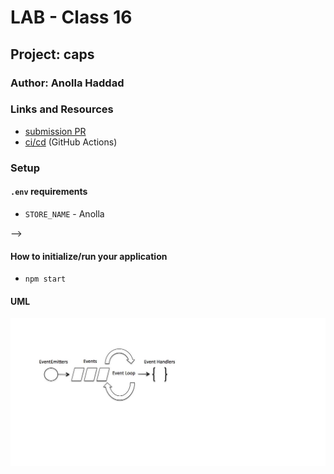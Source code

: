 # LAB - Class 16

## Project: caps

### Author: Anolla Haddad

### Links and Resources

- [submission PR](https://github.com/401-advanced-javascript-Anolla/caps/pull/1)
- [ci/cd](https://github.com/401-advanced-javascript-Anolla/caps/runs/770776654) (GitHub Actions)
<!-- - [back-end server url](http://xyz.com) (when applicable)
- [front-end application](http://xyz.com) (when applicable) -->

### Setup

#### `.env` requirements

- `STORE_NAME` - Anolla
<!-- i.e.

- `PORT` - Port Number
- `MONGODB_URI` - URL to the running mongo instance/db --> -->

#### How to initialize/run your application

-  `npm start`

<!-- #### How to use your library (where applicable) -->

<!-- #### Tests

- `npm test` -->

#### UML

![UML](./UML/lab16.png)
